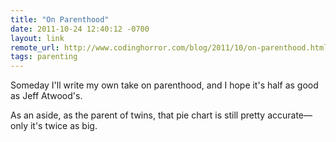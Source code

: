 ```yaml
---
title: "On Parenthood"
date: 2011-10-24 12:40:12 -0700
layout: link
remote_url: http://www.codinghorror.com/blog/2011/10/on-parenthood.html
tags: parenting
---
```

Someday I'll write my own take on parenthood, and I hope it's half as good as Jeff Atwood's.

As an aside, as the parent of twins, that pie chart is still pretty accurate&mdash;only it's twice as big.